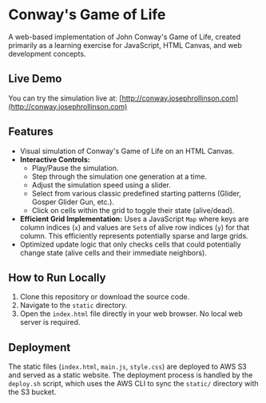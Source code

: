 # Conway's Game of Life

A web-based implementation of John Conway's Game of Life, created primarily as a learning exercise for JavaScript, HTML Canvas, and web development concepts.

## Live Demo

You can try the simulation live at: [http://conway.josephrollinson.com](http://conway.josephrollinson.com)

## Features

*   Visual simulation of Conway's Game of Life on an HTML Canvas.
*   **Interactive Controls:**
    *   Play/Pause the simulation.
    *   Step through the simulation one generation at a time.
    *   Adjust the simulation speed using a slider.
    *   Select from various classic predefined starting patterns (Glider, Gosper Glider Gun, etc.).
    *   Click on cells within the grid to toggle their state (alive/dead).
*   **Efficient Grid Implementation:** Uses a JavaScript `Map` where keys are column indices (`x`) and values are `Set`s of alive row indices (`y`) for that column. This efficiently represents potentially sparse and large grids.
*   Optimized update logic that only checks cells that could potentially change state (alive cells and their immediate neighbors).

## How to Run Locally

1.  Clone this repository or download the source code.
2.  Navigate to the `static` directory.
3.  Open the `index.html` file directly in your web browser. No local web server is required.

## Deployment

The static files (`index.html`, `main.js`, `style.css`) are deployed to AWS S3 and served as a static website. The deployment process is handled by the `deploy.sh` script, which uses the AWS CLI to sync the `static/` directory with the S3 bucket.
